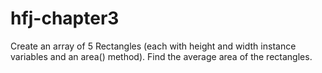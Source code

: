 hfj-chapter3
============

Create an array of 5 Rectangles (each with height and width instance variables and an area() method). 
Find the average area of the rectangles.
